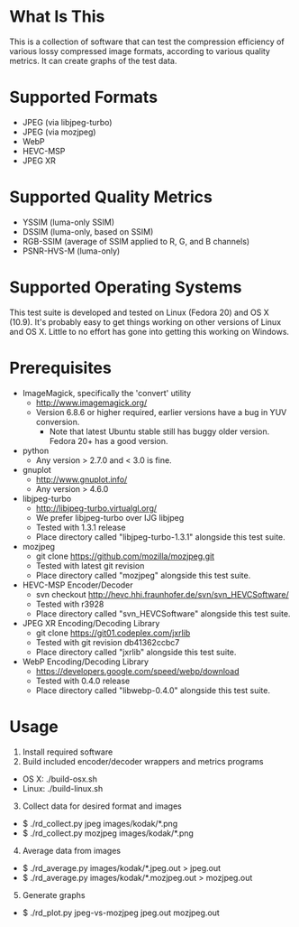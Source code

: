 # What Is This

This is a collection of software that can test the compression efficiency of various lossy compressed image formats, according to various quality metrics. It can create graphs of the test data.

# Supported Formats

* JPEG (via libjpeg-turbo)
* JPEG (via mozjpeg)
* WebP
* HEVC-MSP
* JPEG XR

# Supported Quality Metrics

* YSSIM (luma-only SSIM)
* DSSIM (luma-only, based on SSIM)
* RGB-SSIM (average of SSIM applied to R, G, and B channels)
* PSNR-HVS-M (luma-only)

# Supported Operating Systems

This test suite is developed and tested on Linux (Fedora 20) and OS X (10.9). It's probably easy to get things working on other versions of Linux and OS X. Little to no effort has gone into getting this working on Windows.

# Prerequisites

* ImageMagick, specifically the 'convert' utility
  * http://www.imagemagick.org/
  * Version 6.8.6 or higher required, earlier versions have a bug in YUV conversion.
    * Note that latest Ubuntu stable still has buggy older version. Fedora 20+ has a good version.
* python
  * Any version > 2.7.0 and < 3.0 is fine.
* gnuplot
  * http://www.gnuplot.info/
  * Any version > 4.6.0
* libjpeg-turbo
  * http://libjpeg-turbo.virtualgl.org/
  * We prefer libjpeg-turbo over IJG libjpeg
  * Tested with 1.3.1 release
  * Place directory called "libjpeg-turbo-1.3.1" alongside this test suite.
* mozjpeg
  * git clone https://github.com/mozilla/mozjpeg.git
  * Tested with latest git revision
  * Place directory called "mozjpeg" alongside this test suite.
* HEVC-MSP Encoder/Decoder
  * svn checkout http://hevc.hhi.fraunhofer.de/svn/svn_HEVCSoftware/
  * Tested with r3928
  * Place directory called "svn_HEVCSoftware" alongside this test suite.
* JPEG XR Encoding/Decoding Library
  * git clone https://git01.codeplex.com/jxrlib
  * Tested with git revision db41362ccbc7
  * Place directory called "jxrlib" alongside this test suite.
* WebP Encoding/Decoding Library
  * https://developers.google.com/speed/webp/download
  * Tested with 0.4.0 release
  * Place directory called "libwebp-0.4.0" alongside this test suite.

# Usage

1. Install required software
2. Build included encoder/decoder wrappers and metrics programs
  * OS X: ./build-osx.sh
  * Linux: ./build-linux.sh
3. Collect data for desired format and images
  * $ ./rd_collect.py jpeg images/kodak/*.png
  * $ ./rd_collect.py mozjpeg images/kodak/*.png
4. Average data from images
  * $ ./rd_average.py images/kodak/*.jpeg.out > jpeg.out
  * $ ./rd_average.py images/kodak/*.mozjpeg.out > mozjpeg.out
5. Generate graphs
  * $ ./rd_plot.py jpeg-vs-mozjpeg jpeg.out mozjpeg.out
